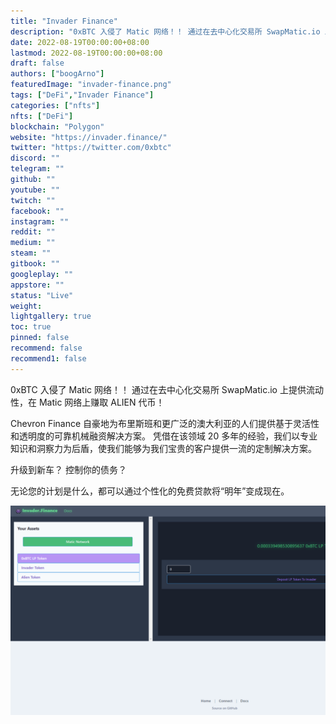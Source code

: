 ```yaml
---
title: "Invader Finance"
description: "0xBTC 入侵了 Matic 网络！！ 通过在去中心化交易所 SwapMatic.io 上提供流动性，在 Matic 网络上赚取 ALIEN 代币！"
date: 2022-08-19T00:00:00+08:00
lastmod: 2022-08-19T00:00:00+08:00
draft: false
authors: ["boogArno"]
featuredImage: "invader-finance.png"
tags: ["DeFi","Invader Finance"]
categories: ["nfts"]
nfts: ["DeFi"]
blockchain: "Polygon"
website: "https://invader.finance/"
twitter: "https://twitter.com/0xbtc"
discord: ""
telegram: ""
github: ""
youtube: ""
twitch: ""
facebook: ""
instagram: ""
reddit: ""
medium: ""
steam: ""
gitbook: ""
googleplay: ""
appstore: ""
status: "Live"
weight: 
lightgallery: true
toc: true
pinned: false
recommend: false
recommend1: false
---
```

0xBTC 入侵了 Matic 网络！！ 通过在去中心化交易所 SwapMatic.io 上提供流动性，在 Matic 网络上赚取 ALIEN 代币！

Chevron Finance 自豪地为布里斯班和更广泛的澳大利亚的人们提供基于灵活性和透明度的可靠机械融资解决方案。 凭借在该领域 20 多年的经验，我们以专业知识和洞察力为后盾，使我们能够为我们宝贵的客户提供一流的定制解决方案。

升级到新车？ 控制你的债务？

无论您的计划是什么，都可以通过个性化的免费贷款将“明年”变成现在。



![invaderfinance-dapp-defi-matic-image1_0056d858a0544e3a4d5c94ccf97daff8](invaderfinance-dapp-defi-matic-image1_0056d858a0544e3a4d5c94ccf97daff8.png)